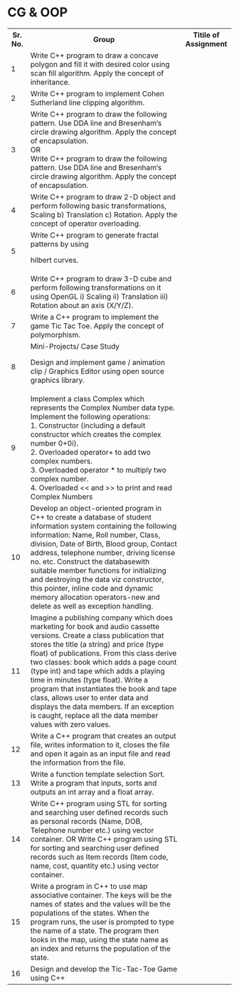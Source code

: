 # CG & OOP

<table style="width:100%">
  <tr>
    <th>Sr. No.</th>
    <th>Group</th>
    <th>Titile of Assignment</th>
  </tr>
  
  <tr>
    <td>1</td>
    <td>Write C++ program to draw a concave polygon and fill it with
desired color using scan fill algorithm. Apply the concept of
inheritance.</td>
  </tr>
  
  <tr>
    <td>2</td>
    <td>Write C++ program to implement Cohen Sutherland line
clipping algorithm.</td>
  </tr>
  
  <tr>
    <td>3</td>
    <td>Write C++ program to draw the following pattern. Use
DDA line and Bresenham‘s circle drawing algorithm.
Apply the concept of encapsulation.<br>
OR<br>
Write C++ program to draw the following pattern. Use
DDA line and Bresenham‘s circle drawing algorithm. Apply
the concept of encapsulation.</td>
  </tr>
  
  <tr>
    <td>4</td>
    <td>Write C++ program to draw 2-D object and perform
following basic transformations, Scaling b) Translation c)
Rotation. Apply the concept of operator overloading.</td>
  </tr>
  
  <tr>
    <td>5</td>
    <td>Write C++ program to generate fractal patterns by using

hilbert curves.</td>
  </tr>
  
  <tr>
    <td>6</td>
    <td>Write C++ program to draw 3-D cube and perform
following transformations on it using OpenGL i) Scaling ii)
Translation iii) Rotation about an axis (X/Y/Z).</td>
  </tr>
  
  <tr>
    <td>7</td>
    <td>Write a C++ program to implement the game Tic Tac Toe.
Apply the concept of polymorphism.</td>
  </tr>
  
  <tr>
    <td>8</td>
    <td>Mini-Projects/ Case Study

Design and implement game / animation clip / Graphics
Editor using open source graphics library.</td>
  </tr> 
  
  <tr>
    <td>9</td>
    <td>Implement a class Complex which represents the Complex
Number data type. Implement the following operations:<br>
1. Constructor (including a default constructor which
creates the complex number 0+0i).<br>
2. Overloaded operator+ to add two complex numbers.<br>
3. Overloaded operator * to multiply two complex
number.<br>
4. Overloaded << and >> to print and read Complex
Numbers</td>
  </tr>
  
  <tr>
    <td>10</td>
    <td>Develop an object-oriented program in C++ to create a
database of student information system containing the
following information: Name, Roll number, Class, division,
Date of Birth, Blood group, Contact address, telephone
number, driving license no. etc.
Construct the databasewith suitable member functions for
initializing and destroying the data viz constructor, this
pointer, inline code and dynamic memory allocation
operators-new and delete as well as exception handling.</td>
  </tr>
  
  <tr>
    <td>11</td>
    <td>Imagine a publishing company which does marketing for
book and audio cassette versions. Create a class
publication that stores the title (a string) and price (type
float) of publications. From this class derive two classes:
book which adds a page count (type int) and tape which
adds a playing time in minutes (type float). Write a
program that instantiates the book and tape class, allows
user to enter data and displays the data members. If an
exception is caught, replace all the data member values
with zero values.</td>
  </tr>
  
  <tr>
    <td>12</td>
    <td>Write a C++ program that creates an output file, writes
information to it, closes the file and open it again as an
input file and read the information from the file.</td>
  </tr>
  
  <tr>
    <td>13</td>
    <td>Write a function template selection Sort. Write a program
that inputs, sorts and outputs an int array and a float array.</td>
  </tr>
  
  <tr>
    <td>14</td>
    <td>Write C++ program using STL for sorting and searching
user defined records such as personal records (Name,
DOB, Telephone number etc.) using vector container.
OR Write C++ program using STL for sorting and
searching user defined records such as Item records (Item
code, name, cost, quantity etc.) using vector container.</td>
  </tr>
  
  <tr>
    <td>15</td>
    <td>Write a program in C++ to use map associative container.
The keys will be the names of states and the values will be
the populations of the states. When the program runs, the
user is prompted to type the name of a state. The program
then looks in the map, using the state name as an index and
returns the
population of the state.</td>
  </tr>
  
  <tr>
    <td>16</td>
    <td>Design and develop the Tic-Tac-Toe Game using C++</td>
  </tr>
  
</table>
